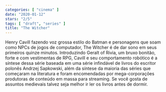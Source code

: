 ```yaml
---
categories: [ "cinema" ]
date: "2020-01-12"
stars: "2/5"
tags: [ "draft", "series" ]
title: "The Witcher"
---
```

Henry Cavill fazendo voz grossa estilo do Batman e personagens que
soam como NPCs de jogos de computador, The Witcher é de dar sono em
seus primeiros quinze minutos. Introduzindo Geralt of Rivia, um bruxo
bonitão, forte e com vestimentas de RPG, Cavill e seu comportamento
robótico é a síntese dessa série baseada em uma série infindável
de livros do escritor polonês Andrzej Sapkowski, além da síntese da
maioria das séries que começaram na literatura e foram encomendadas por
mega-corporações produtoras de conteúdo em massa para streaming. Se
você gosta de assuntos medievais talvez seja melhor ir ler os livros
antes de dormir.
